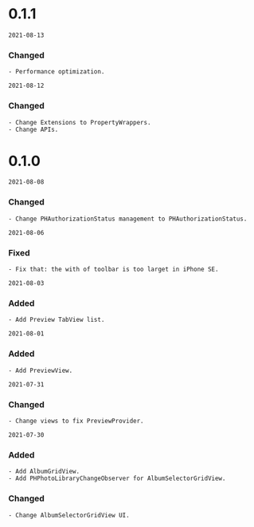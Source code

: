 # 0.1.1

`2021-08-13`
### Changed
    - Performance optimization.
    
`2021-08-12`
### Changed
    - Change Extensions to PropertyWrappers.
    - Change APIs.

# 0.1.0
`2021-08-08`
### Changed
    - Change PHAuthorizationStatus management to PHAuthorizationStatus.
    
`2021-08-06`
### Fixed
    - Fix that: the with of toolbar is too larget in iPhone SE.
    
`2021-08-03`
### Added
    - Add Preview TabView list.
    
`2021-08-01`
### Added
    - Add PreviewView.
    
`2021-07-31`
### Changed
    - Change views to fix PreviewProvider.
    
`2021-07-30`
### Added
    - Add AlbumGridView.
    - Add PHPhotoLibraryChangeObserver for AlbumSelectorGridView.
### Changed
    - Change AlbumSelectorGridView UI.
